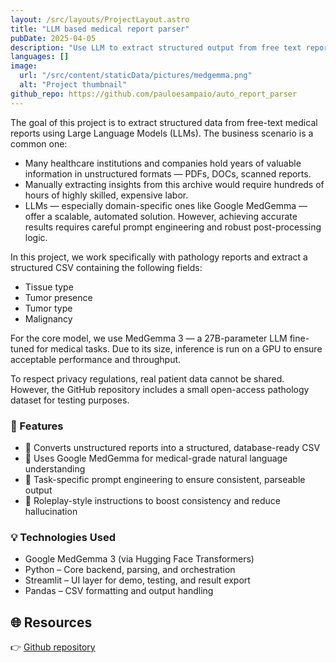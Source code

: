 ```yaml
---
layout: /src/layouts/ProjectLayout.astro
title: "LLM based medical report parser"
pubDate: 2025-04-05
description: "Use LLM to extract structured output from free text reports"
languages: []
image:
  url: "/src/content/staticData/pictures/medgemma.png"
  alt: "Project thumbnail"
github_repo: https://github.com/pauloesampaio/auto_report_parser
---
```


The goal of this project is to extract structured data from free-text medical reports using Large Language Models (LLMs). The business scenario is a common one:

- Many healthcare institutions and companies hold years of valuable information in unstructured formats — PDFs, DOCs, scanned reports.
- Manually extracting insights from this archive would require hundreds of hours of highly skilled, expensive labor.
- LLMs — especially domain-specific ones like Google MedGemma — offer a scalable, automated solution. However, achieving accurate results requires careful prompt engineering and robust post-processing logic.

In this project, we work specifically with pathology reports and extract a structured CSV containing the following fields:

- Tissue type
- Tumor presence
- Tumor type
- Malignancy

For the core model, we use MedGemma 3 — a 27B-parameter LLM fine-tuned for medical tasks. Due to its size, inference is run on a GPU to ensure acceptable performance and throughput.

To respect privacy regulations, real patient data cannot be shared. However, the GitHub repository includes a small open-access pathology dataset for testing purposes.

### 🧩 Features

- 📄 Converts unstructured reports into a structured, database-ready CSV
- 🧠 Uses Google MedGemma for medical-grade natural language understanding
- 🎯 Task-specific prompt engineering to ensure consistent, parseable output
- 🧪 Roleplay-style instructions to boost consistency and reduce hallucination

### 💡 Technologies Used

- Google MedGemma 3 (via Hugging Face Transformers)
- Python – Core backend, parsing, and orchestration
- Streamlit – UI layer for demo, testing, and result export
- Pandas – CSV formatting and output handling

## 🌐 Resources

👉 [Github repository](https://github.com/pauloesampaio/auto_report_parser)
